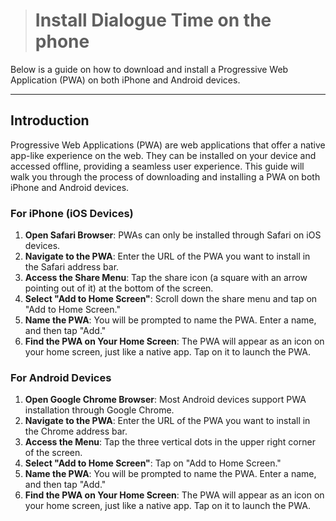 > # Install Dialogue Time on the phone

Below is a guide on how to download and install a Progressive Web Application (PWA) on both iPhone and Android devices.

---

## Introduction

Progressive Web Applications (PWA) are web applications that offer a native app-like experience on the web. They can be installed on your device and accessed offline, providing a seamless user experience. This guide will walk you through the process of downloading and installing a PWA on both iPhone and Android devices.

### For iPhone (iOS Devices)

1. **Open Safari Browser**: PWAs can only be installed through Safari on iOS devices.
2. **Navigate to the PWA**: Enter the URL of the PWA you want to install in the Safari address bar.
3. **Access the Share Menu**: Tap the share icon (a square with an arrow pointing out of it) at the bottom of the screen.
4. **Select "Add to Home Screen"**: Scroll down the share menu and tap on "Add to Home Screen."
5. **Name the PWA**: You will be prompted to name the PWA. Enter a name, and then tap "Add."
6. **Find the PWA on Your Home Screen**: The PWA will appear as an icon on your home screen, just like a native app. Tap on it to launch the PWA.

### For Android Devices

1. **Open Google Chrome Browser**: Most Android devices support PWA installation through Google Chrome.
2. **Navigate to the PWA**: Enter the URL of the PWA you want to install in the Chrome address bar.
3. **Access the Menu**: Tap the three vertical dots in the upper right corner of the screen.
4. **Select "Add to Home Screen"**: Tap on "Add to Home Screen."
5. **Name the PWA**: You will be prompted to name the PWA. Enter a name, and then tap "Add."
6. **Find the PWA on Your Home Screen**: The PWA will appear as an icon on your home screen, just like a native app. Tap on it to launch the PWA.
